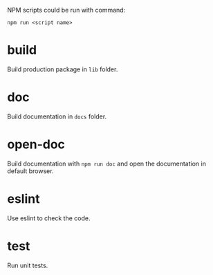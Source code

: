 NPM scripts could be run with command:
```
npm run <script name>
```

# build

Build production package in `lib` folder.

# doc

Build documentation in `docs` folder.

# open-doc

Build documentation with `npm run doc` and open the documentation in default browser.

# eslint

Use eslint to check the code.

# test

Run unit tests.
